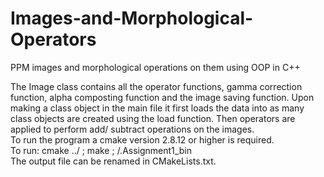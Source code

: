 # Images-and-Morphological-Operators
PPM images and morphological operations on them using OOP in C++

The Image class contains all the operator functions, gamma correction
function, alpha composting function and the image saving function. Upon making a class object
in the main file it first loads the data into as many class objects are created using the load
function. Then operators are applied to perform add/ subtract operations on the images.
<br>
To run the program a cmake version 2.8.12 or higher is required.<br>
To run: cmake ../ ; make ; /.Assignment1_bin
<br>
The output file can be renamed in CMakeLists.txt.
